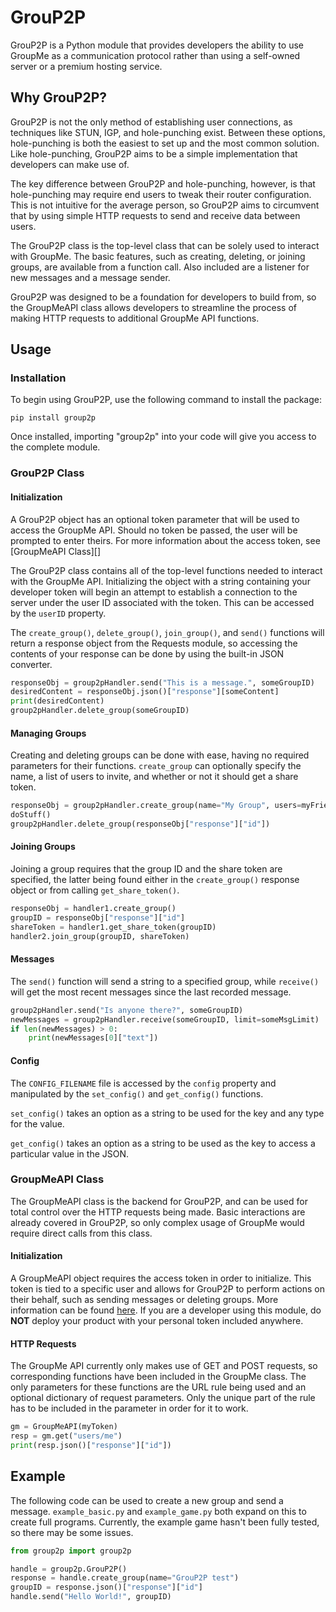 # GrouP2P
GrouP2P is a Python module that provides developers the ability to use GroupMe as a communication protocol rather than using a self-owned server or a premium hosting service.


## Why GrouP2P?

GrouP2P is not the only method of establishing user connections, as techniques like STUN, IGP, and hole-punching exist. Between these options, hole-punching is both the easiest to set up and the most common solution. Like hole-punching, GrouP2P aims to be a simple implementation that developers can make use of.

The key difference between GrouP2P and hole-punching, however, is that hole-punching may require end users to tweak their router configuration. This is not intuitive for the average person, so GrouP2P aims to circumvent that by using simple HTTP requests to send and receive data between users.

The GrouP2P class is the top-level class that can be solely used to interact with GroupMe. The basic features, such as creating, deleting, or joining groups, are available from a function call. Also included are a listener for new messages and a message sender. 

GrouP2P was designed to be a foundation for developers to build from, so the GroupMeAPI class allows developers to streamline the process of making HTTP requests to additional GroupMe API functions.

## Usage

### Installation

To begin using GrouP2P, use the following command to install the package:

```console
pip install group2p
```
Once installed, importing "group2p" into your code will give you access to the complete module.

### GrouP2P Class

#### Initialization

A GrouP2P object has an optional token parameter that will be used to access the GroupMe API. Should no token be passed, the user will be prompted to enter theirs. For more information about the access token, see [GroupMeAPI Class][]

The GrouP2P class contains all of the top-level functions needed to interact with the GroupMe API. Initializing the object with a string containing your developer token will begin an attempt to establish a connection to the server under the user ID associated with the token. This can be accessed by the ```userID``` property.

The ```create_group()```, ```delete_group()```, ```join_group()```, and ```send()``` functions will return a response object from the Requests module, so accessing the contents of your response can be done by using the built-in JSON converter.

```python
responseObj = group2pHandler.send("This is a message.", someGroupID)
desiredContent = responseObj.json()["response"][someContent]
print(desiredContent)
group2pHandler.delete_group(someGroupID)
```
#### Managing Groups
Creating and deleting groups can be done with ease, having no required parameters for their functions. ```create_group``` can optionally specify the name, a list of users to invite, and whether or not it should get a share token.

```python
responseObj = group2pHandler.create_group(name="My Group", users=myFriendsList, share=False)
doStuff()
group2pHandler.delete_group(responseObj["response"]["id"])
```
#### Joining Groups
Joining a group requires that the group ID and the share token are specified, the latter being found either in the ```create_group()``` response object or from calling ```get_share_token()```.

```python
responseObj = handler1.create_group()
groupID = responseObj["response"]["id"]
shareToken = handler1.get_share_token(groupID)
handler2.join_group(groupID, shareToken)
```

#### Messages
The ```send()``` function will send a string to a specified group, while ```receive()``` will get the most recent messages since the last recorded message.

```python
group2pHandler.send("Is anyone there?", someGroupID)
newMessages = group2pHandler.receive(someGroupID, limit=someMsgLimit)
if len(newMessages) > 0:
    print(newMessages[0]["text"])
```

#### Config

The ```CONFIG_FILENAME``` file is accessed by the ```config``` property and manipulated by the ```set_config()``` and ```get_config()``` functions.

```set_config()``` takes an option as a string to be used for the key and any type for the value.

```get_config()``` takes an option as a string to be used as the key to access a particular value in the JSON.

### GroupMeAPI Class

The GroupMeAPI class is the backend for GrouP2P, and can be used for total control over the HTTP requests being made. Basic interactions are already covered in GrouP2P, so only complex usage of GroupMe would require direct calls from this class.

#### Initialization

A GroupMeAPI object requires the access token in order to initialize. This token is tied to a specific user and allows for GrouP2P to perform actions on their behalf, such as sending messages or deleting groups. More information can be found [here](https://dev.groupme.com/). If you are a developer using this module, do **NOT** deploy your product with your personal token included anywhere.

#### HTTP Requests

The GroupMe API currently only makes use of GET and POST requests, so corresponding functions have been included in the GroupMe class. The only parameters for these functions are the URL rule being used and an optional dictionary of request parameters. Only the unique part of the rule has to be included in the parameter in order for it to work.

```python
gm = GroupMeAPI(myToken)
resp = gm.get("users/me")
print(resp.json()["response"]["id"])
```

## Example

The following code can be used to create a new group and send a message. ```example_basic.py``` and ```example_game.py``` both expand on this to create full programs. Currently, the example game hasn't been fully tested, so there may be some issues.

```python
from group2p import group2p

handle = group2p.GrouP2P()
response = handle.create_group(name="GrouP2P test")
groupID = response.json()["response"]["id"]
handle.send("Hello World!", groupID)
```